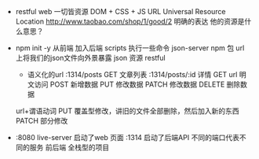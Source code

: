 - restful web
  一切皆资源
  DOM + CSS + JS
  URL Universal Resource Location
  http://www.taobao.com/shop/1/good/2
  明确的表达 他的资源是什么意思？

- npm init -y 从前端 加入后端
  scripts 执行一些命令
  json-server npm 包
  url 上将我们的json文件向外景暴露
  json 资源 restful
  - 语义化的url
  :1314/posts GET 文章列表
  :1314/posts/:id 详情
  GET url 明文访问
  POST 新增数据
  PUT 修改数据
  PATCH 修改数据
  DELETE 删除数据

  url+谓语动词 
  PUT 覆盖型修改，讲旧的文件全部删除，然后加入新的东西
  PATCH 部分修改

- :8080 live-server 启动了web 页面
  :1314 启动了后端API
  不同的端口代表不同的服务
  前后端 全栈型的项目
  